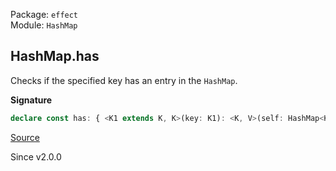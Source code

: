 Package: `effect`<br />
Module: `HashMap`<br />

## HashMap.has

Checks if the specified key has an entry in the `HashMap`.

**Signature**

```ts
declare const has: { <K1 extends K, K>(key: K1): <K, V>(self: HashMap<K, V>) => boolean; <K1 extends K, K, V>(self: HashMap<K, V>, key: K1): boolean; }
```

[Source](https://github.com/Effect-TS/effect/tree/main/packages/effect/src/HashMap.ts#L180)

Since v2.0.0